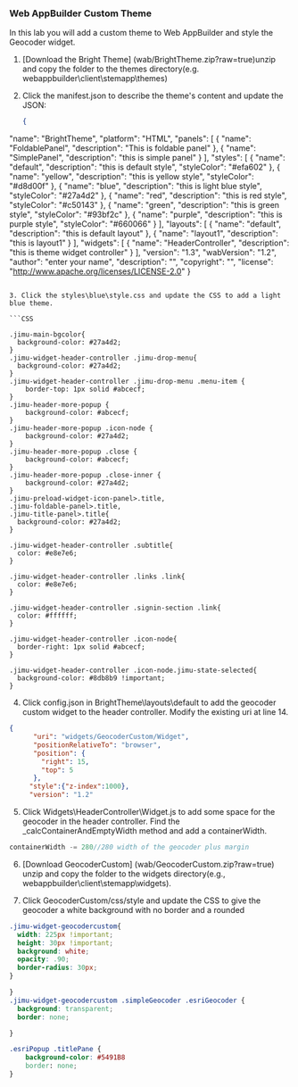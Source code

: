 ### Web AppBuilder Custom Theme

In this lab you will add a custom theme to Web AppBuilder and style the Geocoder widget.

1. [Download the Bright Theme] (wab/BrightTheme.zip?raw=true)unzip and copy the folder to the themes directory(e.g. webappbuilder\client\stemapp\themes)

2. Click the manifest.json to describe the theme's content and update the JSON:
	```json
	{
  "name": "BrightTheme",
  "platform": "HTML",
  "panels": [
    {
      "name": "FoldablePanel",
      "description": "This is foldable panel"
    },
    {
      "name": "SimplePanel",
      "description": "this is simple panel"
    }
  ],
  "styles": [
    {
      "name": "default",
      "description": "this is default style",
      "styleColor": "#efa602"
    },
    {
      "name": "yellow",
      "description": "this is yellow style",
      "styleColor": "#d8d00f"
    },
    {
      "name": "blue",
      "description": "this is light blue style",
      "styleColor": "#27a4d2"
    },
    {
      "name": "red",
      "description": "this is red style",
      "styleColor": "#c50143"
    },
    {
      "name": "green",
      "description": "this is green style",
      "styleColor": "#93bf2c"
    },
    {
      "name": "purple",
      "description": "this is purple style",
      "styleColor": "#660066"
    }
  ],
  "layouts": [
    {
      "name": "default",
      "description": "this is default layout"
    },
    {
      "name": "layout1",
      "description": "this is layout1"
    }
  ],
  "widgets": [
    {
      "name": "HeaderController",
      "description": "this is theme widget controller"
    }
  ],
  "version": "1.3",
  "wabVersion": "1.2",
  "author": "enter your name",
  "description": "",
  "copyright": "",
  "license": "http://www.apache.org/licenses/LICENSE-2.0"
}

```

3. Click the styles\blue\style.css and update the CSS to add a light blue theme.

```CSS

.jimu-main-bgcolor{
  background-color: #27a4d2;
}
.jimu-widget-header-controller .jimu-drop-menu{
  background-color: #27a4d2;
}
.jimu-widget-header-controller .jimu-drop-menu .menu-item {
	border-top: 1px solid #abcecf;
}
.jimu-header-more-popup {
	background-color: #abcecf;
}
.jimu-header-more-popup .icon-node {
	background-color: #27a4d2;
}
.jimu-header-more-popup .close {
	background-color: #abcecf;
}
.jimu-header-more-popup .close-inner {
	background-color: #27a4d2;
}
.jimu-preload-widget-icon-panel>.title,
.jimu-foldable-panel>.title,
.jimu-title-panel>.title{
  background-color: #27a4d2;
}

.jimu-widget-header-controller .subtitle{
  color: #e8e7e6;
}

.jimu-widget-header-controller .links .link{
  color: #e8e7e6;
}

.jimu-widget-header-controller .signin-section .link{
  color: #ffffff;
}

.jimu-widget-header-controller .icon-node{
  border-right: 1px solid #abcecf;
}

.jimu-widget-header-controller .icon-node.jimu-state-selected{
  background-color: #8db8b9 !important;
}

```

4. Click config.json in BrightTheme\layouts\default to add the geocoder custom widget to the header controller. Modify the existing uri at line 14. 

```json
{
      "uri": "widgets/GeocoderCustom/Widget",
      "positionRelativeTo": "browser",
      "position": {
        "right": 15,
        "top": 5
      },
     "style":{"z-index":1000},
     "version": "1.2"
```

5. Click Widgets\HeaderController\Widget.js to add some space for the geocoder in the header controller. Find the _calcContainerAndEmptyWidth method and add a containerWidth. 

```javascript
containerWidth -= 280//280 width of the geocoder plus margin
```
6. [Download GeocoderCustom] (wab/GeocoderCustom.zip?raw=true) unzip and copy the folder to the widgets directory(e.g., webappbuilder\client\stemapp\widgets).

7. Click GeocoderCustom/css/style and update the CSS to give the geocoder a white background with no border and a rounded 

```CSS
.jimu-widget-geocodercustom{
  width: 225px !important;
  height: 30px !important;
  background: white;
  opacity: .90;
  border-radius: 30px;
}

}
.jimu-widget-geocodercustom .simpleGeocoder .esriGeocoder {
  background: transparent;
  border: none;

}

.esriPopup .titlePane {
	background-color: #5491B8
  	border: none;
}
```